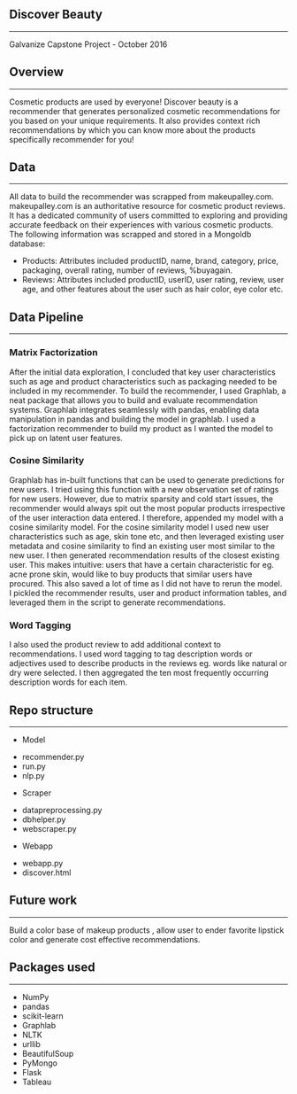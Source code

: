 
## Discover Beauty 
***
Galvanize Capstone Project - October 2016 

## Overview
***
Cosmetic products are used by everyone! Discover beauty is a recommender that generates personalized cosmetic recommendations for you based on your unique requirements. It also provides context rich recommendations by which you can know more about the products specifically recommender for you! 

## Data
***
All data to build the recommender was scrapped from makeupalley.com. makeupalley.com is an authoritative resource for cosmetic product reviews. It has a dedicated community of users committed to exploring and providing accurate feedback on their experiences with various cosmetic products. 
The following information was scrapped and stored in a Mongoldb database:
* Products: Attributes included productID, name, brand, category, price, packaging, overall rating, number of reviews, %buyagain.
* Reviews: Attributes included productID, userID, user rating, review, user age, and other features about the user such as hair color, eye color etc.

## Data Pipeline 
***
### Matrix Factorization 
After the initial data exploration, I concluded that key user characteristics such as age and product characteristics such as packaging needed to be included in my recommender. To build the recommender, I used Graphlab, a neat package that allows you to build and evaluate recommendation systems. Graphlab integrates seamlessly with pandas, enabling data manipulation in pandas and building the model in graphlab.
I used a factorization recommender to build my product as I wanted the model to pick up on latent user features.

### Cosine Similarity 
Graphlab has in-built functions that can be used to generate predictions for new users. I tried using this function with a new observation set of ratings for new users. However, due to matrix sparsity and cold start issues, the recommender would always spit out the most popular products irrespective of the user interaction data entered. I therefore, appended my model with a cosine similarity model.
For the cosine similarity model I used new user characteristics such as age, skin tone etc, and then leveraged existing user metadata and cosine similarity to find an existing user most similar to the new user. I then generated recommendation results of the closest existing user.
This makes intuitive: users that have a certain characteristic for eg. acne prone skin, would like to buy products that similar users have procured. This also saved a lot of time as I did not have to rerun the model. I pickled the recommender results, user and product information tables, and leveraged them in the script to generate recommendations.

### Word Tagging 
I also used the product review to add additional context to recommendations. I used word tagging to tag description words or adjectives used to describe products in the reviews eg. words like natural or dry were selected. I then aggregated the ten most frequently occurring description words for each item. 

##  Repo structure 
***
* Model
- recommender.py
- run.py
- nlp.py
* Scraper
- datapreprocessing.py
- dbhelper.py
- webscraper.py
* Webapp
- webapp.py
- discover.html

##  Future work 
***
Build a color base of makeup products , allow user to ender favorite lipstick color and generate cost effective recommendations. 

##  Packages used 
***
* NumPy
* pandas
* scikit-learn
* Graphlab
* NLTK
* urllib
* BeautifulSoup
* PyMongo
* Flask
* Tableau
